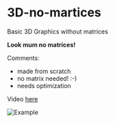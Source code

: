 # 3D-no-martices
Basic 3D Graphics without matrices

**Look mum no matrices!**

Comments:

- made from scratch
- no matrix needed! :-)
- needs optimization



Video [here](http://212.67.221.142/img/3d.html)

![Example](http://212.67.221.142/img/3d.png)


